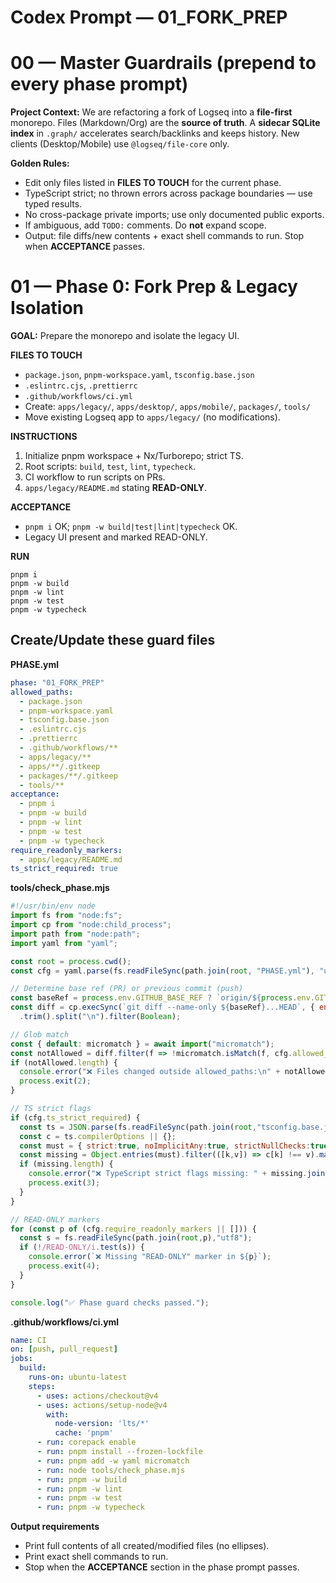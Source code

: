 # Codex Prompt — 01_FORK_PREP

# 00 — Master Guardrails (prepend to every phase prompt)

**Project Context:** We are refactoring a fork of Logseq into a **file-first** monorepo. Files (Markdown/Org) are the **source of truth**. A **sidecar SQLite index** in `.graph/` accelerates search/backlinks and keeps history. New clients (Desktop/Mobile) use `@logseq/file-core` only.

**Golden Rules:**
- Edit only files listed in **FILES TO TOUCH** for the current phase.
- TypeScript strict; no thrown errors across package boundaries — use typed results.
- No cross-package private imports; use only documented public exports.
- If ambiguous, add `TODO:` comments. Do **not** expand scope.
- Output: file diffs/new contents + exact shell commands to run. Stop when **ACCEPTANCE** passes.


# 01 — Phase 0: Fork Prep & Legacy Isolation

**GOAL:** Prepare the monorepo and isolate the legacy UI.

**FILES TO TOUCH**
- `package.json`, `pnpm-workspace.yaml`, `tsconfig.base.json`
- `.eslintrc.cjs`, `.prettierrc`
- `.github/workflows/ci.yml`
- Create: `apps/legacy/`, `apps/desktop/`, `apps/mobile/`, `packages/`, `tools/`
- Move existing Logseq app to `apps/legacy/` (no modifications).

**INSTRUCTIONS**
1) Initialize pnpm workspace + Nx/Turborepo; strict TS.
2) Root scripts: `build`, `test`, `lint`, `typecheck`.
3) CI workflow to run scripts on PRs.
4) `apps/legacy/README.md` stating **READ-ONLY**.

**ACCEPTANCE**
- `pnpm i` OK; `pnpm -w build|test|lint|typecheck` OK.
- Legacy UI present and marked READ-ONLY.

**RUN**
```
pnpm i
pnpm -w build
pnpm -w lint
pnpm -w test
pnpm -w typecheck
```


## Create/Update these guard files

**PHASE.yml**
```yaml
phase: "01_FORK_PREP"
allowed_paths:
  - package.json
  - pnpm-workspace.yaml
  - tsconfig.base.json
  - .eslintrc.cjs
  - .prettierrc
  - .github/workflows/**
  - apps/legacy/**
  - apps/**/.gitkeep
  - packages/**/.gitkeep
  - tools/**
acceptance:
  - pnpm i
  - pnpm -w build
  - pnpm -w lint
  - pnpm -w test
  - pnpm -w typecheck
require_readonly_markers:
  - apps/legacy/README.md
ts_strict_required: true
```

**tools/check_phase.mjs**
```js
#!/usr/bin/env node
import fs from "node:fs";
import cp from "node:child_process";
import path from "node:path";
import yaml from "yaml";

const root = process.cwd();
const cfg = yaml.parse(fs.readFileSync(path.join(root, "PHASE.yml"), "utf8"));

// Determine base ref (PR) or previous commit (push)
const baseRef = process.env.GITHUB_BASE_REF ? `origin/${process.env.GITHUB_BASE_REF}` : "HEAD~1";
const diff = cp.execSync(`git diff --name-only ${baseRef}...HEAD`, { encoding: "utf8" })
  .trim().split("\n").filter(Boolean);

// Glob match
const { default: micromatch } = await import("micromatch");
const notAllowed = diff.filter(f => !micromatch.isMatch(f, cfg.allowed_paths || []));
if (notAllowed.length) {
  console.error("❌ Files changed outside allowed_paths:\n" + notAllowed.map(s=>" - "+s).join("\n"));
  process.exit(2);
}

// TS strict flags
if (cfg.ts_strict_required) {
  const ts = JSON.parse(fs.readFileSync(path.join(root,"tsconfig.base.json"),"utf8"));
  const c = ts.compilerOptions || {};
  const must = { strict:true, noImplicitAny:true, strictNullChecks:true };
  const missing = Object.entries(must).filter(([k,v]) => c[k] !== v).map(([k])=>k);
  if (missing.length) {
    console.error("❌ TypeScript strict flags missing: " + missing.join(", "));
    process.exit(3);
  }
}

// READ-ONLY markers
for (const p of (cfg.require_readonly_markers || [])) {
  const s = fs.readFileSync(path.join(root,p),"utf8");
  if (!/READ-ONLY/i.test(s)) {
    console.error(`❌ Missing "READ-ONLY" marker in ${p}`);
    process.exit(4);
  }
}

console.log("✅ Phase guard checks passed.");
```

**.github/workflows/ci.yml**
```yaml
name: CI
on: [push, pull_request]
jobs:
  build:
    runs-on: ubuntu-latest
    steps:
      - uses: actions/checkout@v4
      - uses: actions/setup-node@v4
        with:
          node-version: 'lts/*'
          cache: 'pnpm'
      - run: corepack enable
      - run: pnpm install --frozen-lockfile
      - run: pnpm add -w yaml micromatch
      - run: node tools/check_phase.mjs
      - run: pnpm -w build
      - run: pnpm -w lint
      - run: pnpm -w test
      - run: pnpm -w typecheck
```

**Output requirements**
- Print full contents of all created/modified files (no ellipses).
- Print exact shell commands to run.
- Stop when the **ACCEPTANCE** section in the phase prompt passes.

